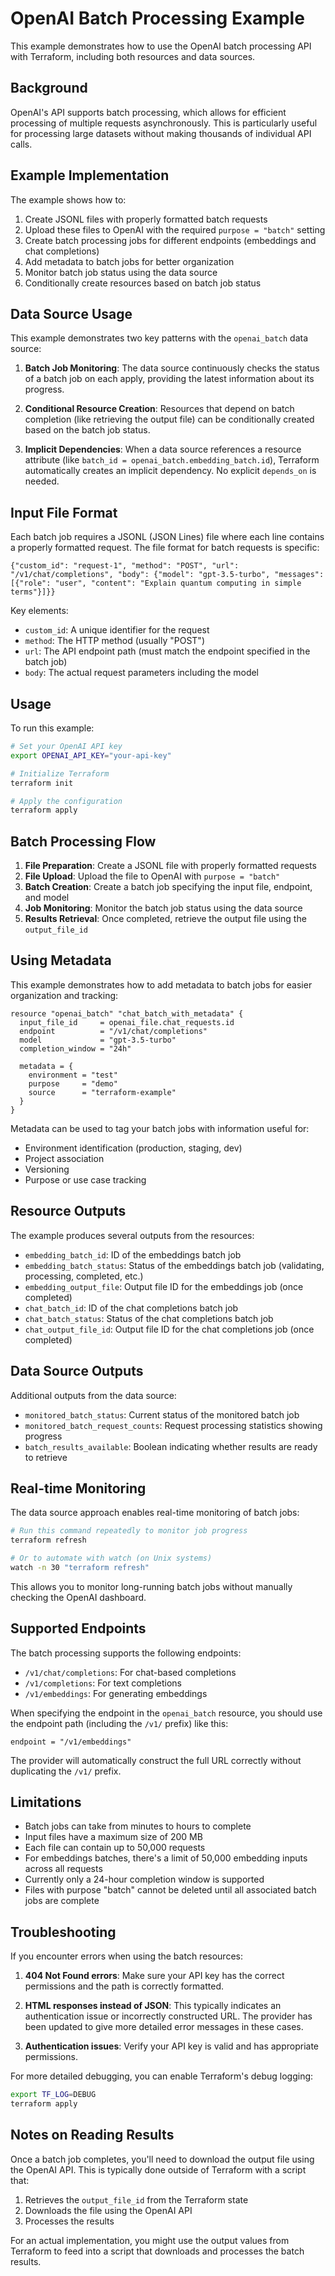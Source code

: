 # OpenAI Batch Processing Example

This example demonstrates how to use the OpenAI batch processing API with Terraform, including both resources and data sources.

## Background

OpenAI's API supports batch processing, which allows for efficient processing of multiple requests asynchronously. This is particularly useful for processing large datasets without making thousands of individual API calls.

## Example Implementation

The example shows how to:

1. Create JSONL files with properly formatted batch requests
2. Upload these files to OpenAI with the required `purpose = "batch"` setting 
3. Create batch processing jobs for different endpoints (embeddings and chat completions)
4. Add metadata to batch jobs for better organization
5. Monitor batch job status using the data source
6. Conditionally create resources based on batch job status

## Data Source Usage

This example demonstrates two key patterns with the `openai_batch` data source:

1. **Batch Job Monitoring**: The data source continuously checks the status of a batch job on each apply, providing the latest information about its progress.

2. **Conditional Resource Creation**: Resources that depend on batch completion (like retrieving the output file) can be conditionally created based on the batch job status.

3. **Implicit Dependencies**: When a data source references a resource attribute (like `batch_id = openai_batch.embedding_batch.id`), Terraform automatically creates an implicit dependency. No explicit `depends_on` is needed.

## Input File Format

Each batch job requires a JSONL (JSON Lines) file where each line contains a properly formatted request. The file format for batch requests is specific:

```jsonl
{"custom_id": "request-1", "method": "POST", "url": "/v1/chat/completions", "body": {"model": "gpt-3.5-turbo", "messages": [{"role": "user", "content": "Explain quantum computing in simple terms"}]}}
```

Key elements:
- `custom_id`: A unique identifier for the request
- `method`: The HTTP method (usually "POST")
- `url`: The API endpoint path (must match the endpoint specified in the batch job)
- `body`: The actual request parameters including the model

## Usage

To run this example:

```bash
# Set your OpenAI API key
export OPENAI_API_KEY="your-api-key"

# Initialize Terraform
terraform init

# Apply the configuration
terraform apply
```

## Batch Processing Flow

1. **File Preparation**: Create a JSONL file with properly formatted requests
2. **File Upload**: Upload the file to OpenAI with `purpose = "batch"`
3. **Batch Creation**: Create a batch job specifying the input file, endpoint, and model
4. **Job Monitoring**: Monitor the batch job status using the data source
5. **Results Retrieval**: Once completed, retrieve the output file using the `output_file_id`

## Using Metadata

This example demonstrates how to add metadata to batch jobs for easier organization and tracking:

```hcl
resource "openai_batch" "chat_batch_with_metadata" {
  input_file_id     = openai_file.chat_requests.id
  endpoint          = "/v1/chat/completions"
  model             = "gpt-3.5-turbo"
  completion_window = "24h"
  
  metadata = {
    environment = "test"
    purpose     = "demo"
    source      = "terraform-example"
  }
}
```

Metadata can be used to tag your batch jobs with information useful for:
- Environment identification (production, staging, dev)
- Project association
- Versioning
- Purpose or use case tracking

## Resource Outputs

The example produces several outputs from the resources:

- `embedding_batch_id`: ID of the embeddings batch job
- `embedding_batch_status`: Status of the embeddings batch job (validating, processing, completed, etc.)
- `embedding_output_file`: Output file ID for the embeddings job (once completed)
- `chat_batch_id`: ID of the chat completions batch job
- `chat_batch_status`: Status of the chat completions batch job
- `chat_output_file_id`: Output file ID for the chat completions job (once completed)

## Data Source Outputs

Additional outputs from the data source:

- `monitored_batch_status`: Current status of the monitored batch job
- `monitored_batch_request_counts`: Request processing statistics showing progress
- `batch_results_available`: Boolean indicating whether results are ready to retrieve

## Real-time Monitoring

The data source approach enables real-time monitoring of batch jobs:

```bash
# Run this command repeatedly to monitor job progress
terraform refresh

# Or to automate with watch (on Unix systems)
watch -n 30 "terraform refresh"
```

This allows you to monitor long-running batch jobs without manually checking the OpenAI dashboard.

## Supported Endpoints

The batch processing supports the following endpoints:
- `/v1/chat/completions`: For chat-based completions
- `/v1/completions`: For text completions
- `/v1/embeddings`: For generating embeddings

When specifying the endpoint in the `openai_batch` resource, you should use the endpoint path (including the `/v1/` prefix) like this:

```hcl
endpoint = "/v1/embeddings"
```

The provider will automatically construct the full URL correctly without duplicating the `/v1/` prefix.

## Limitations

- Batch jobs can take from minutes to hours to complete
- Input files have a maximum size of 200 MB
- Each file can contain up to 50,000 requests
- For embeddings batches, there's a limit of 50,000 embedding inputs across all requests
- Currently only a 24-hour completion window is supported
- Files with purpose "batch" cannot be deleted until all associated batch jobs are complete

## Troubleshooting

If you encounter errors when using the batch resources:

1. **404 Not Found errors**: Make sure your API key has the correct permissions and the path is correctly formatted.

2. **HTML responses instead of JSON**: This typically indicates an authentication issue or incorrectly constructed URL. The provider has been updated to give more detailed error messages in these cases.

3. **Authentication issues**: Verify your API key is valid and has appropriate permissions.

For more detailed debugging, you can enable Terraform's debug logging:

```bash
export TF_LOG=DEBUG
terraform apply
```

## Notes on Reading Results

Once a batch job completes, you'll need to download the output file using the OpenAI API. This is typically done outside of Terraform with a script that:

1. Retrieves the `output_file_id` from the Terraform state
2. Downloads the file using the OpenAI API
3. Processes the results

For an actual implementation, you might use the output values from Terraform to feed into a script that downloads and processes the batch results. 